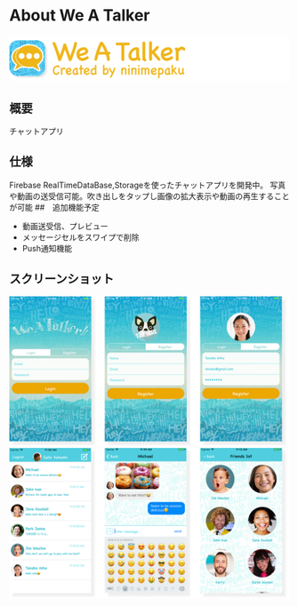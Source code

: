 # About We A Talker
![header](./header.png)
## 概要
チャットアプリ
## 仕様
Firebase RealTimeDataBase,Storageを使ったチャットアプリを開発中。
写真や動画の送受信可能。吹き出しをタップし画像の拡大表示や動画の再生することが可能
##　追加機能予定
- 動画送受信、プレビュー
- メッセージセルをスワイプで削除
- Push通知機能
## スクリーンショット
![header](./background1.jpg)
![header](./background2.jpg)

